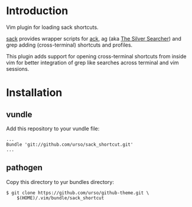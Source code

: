 # Introduction

Vim plugin for loading sack shortcuts.

[sack][1] provides wrapper scripts for [ack][2], ag
(aka [The Silver Searcher][3]) and grep adding (cross-terminal) shortcuts and
profiles.

This plugin adds support for opening cross-terminal shortcuts from inside vim
for better integration of grep like searches across terminal and vim sessions.

# Installation

## vundle

Add this repository to your vundle file:

    ...
    Bundle 'git://github.com/urso/sack_shortcut.git'
    ...

## pathogen

Copy this directory to yur bundles directory:

    $ git clone https://github.com/urso/github-theme.git \
        $(HOME)/.vim/bundle/sack_shortcut

[1]: https://github.com/sampson-chen/sack.
[2]: http://beyondgrep.com/
[3]: https://github.com/ggreer/the_silver_searcher
